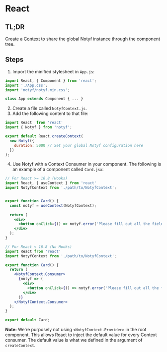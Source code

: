 # React

## TL;DR

Create a [Context](https://reactjs.org/docs/context.html) to share the global Notyf instance through the component tree. 

## Steps

1. Import the minified stylesheet in `App.js`:

```javascript
import React, { Component } from 'react';
import './App.css';
import 'notyf/notyf.min.css';

class App extends Component { ... }
```

2. Create a file called `NotyfContext.js`.
3. Add the following content to that file:

```javascript
import React  from 'react'
import { Notyf } from 'notyf';

export default React.createContext(
  new Notyf({
    duration: 5000 // Set your global Notyf configuration here
  })
);
```

4. Use Notyf with a Context Consumer in your component. The following is an example of a component called `Card.jsx`:

```jsx
// For React >= 16.8 (Hooks)
import React, { useContext } from 'react'
import NotyfContext from './path/to/NotyfContext';


export function Card() {
  const notyf = useContext(NotyfContext);
  
  return (
    <div>
      <button onClick={() => notyf.error('Please fill out all the fields in the form')}>Send</button>
    </div>
  );
}
```

```jsx
// For React < 16.8 (No Hooks)
import React from 'react'
import NotyfContext from './path/to/NotyfContext';

export function Card() {
  return (
    <NotyfContext.Consumer>
      {notyf => (
        <div>
          <button onClick={() => notyf.error('Please fill out all the fields in the form')}>Send</button>
        </div>
      )}
    </NotyfContext.Consumer>
  );
}

export default Card;

```

**Note:** We're purposely not using `<NotyfContext.Provider>` in the root component. This allows React to inject the default value for every Context consumer. The default value is what we defined in the argument of `createContext`.
